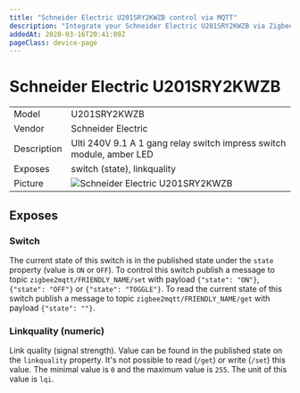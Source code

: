 ```yaml
---
title: "Schneider Electric U201SRY2KWZB control via MQTT"
description: "Integrate your Schneider Electric U201SRY2KWZB via Zigbee2MQTT with whatever smart home infrastructure you are using without the vendors bridge or gateway."
addedAt: 2020-03-16T20:41:09Z
pageClass: device-page
---
```


<!-- !!!! -->
<!-- ATTENTION: This file is auto-generated through docgen! -->
<!-- You can only edit the "## Notes"-Section till next h1 (#) or h2 heading (##). -->
<!-- Do NOT use h1 or h2 heading within "## Notes"-Section. -->
<!-- !!!! -->

# Schneider Electric U201SRY2KWZB

|     |     |
|-----|-----|
| Model | U201SRY2KWZB  |
| Vendor  | Schneider Electric  |
| Description | Ulti 240V 9.1 A 1 gang relay switch impress switch module, amber LED |
| Exposes | switch (state), linkquality |
| Picture | ![Schneider Electric U201SRY2KWZB](https://psi-4ward.github.io/zigbee2mqtt.io/images/devices/U201SRY2KWZB.jpg) |


<!-- Notes BEGIN: You can edit here. Add "## Notes" headline if not already present. -->



<!-- Notes END: Do not edit below this line -->


## Exposes

### Switch 
The current state of this switch is in the published state under the `state` property (value is `ON` or `OFF`).
To control this switch publish a message to topic `zigbee2mqtt/FRIENDLY_NAME/set` with payload `{"state": "ON"}`, `{"state": "OFF"}` or `{"state": "TOGGLE"}`.
To read the current state of this switch publish a message to topic `zigbee2mqtt/FRIENDLY_NAME/get` with payload `{"state": ""}`.

### Linkquality (numeric)
Link quality (signal strength).
Value can be found in the published state on the `linkquality` property.
It's not possible to read (`/get`) or write (`/set`) this value.
The minimal value is `0` and the maximum value is `255`.
The unit of this value is `lqi`.

